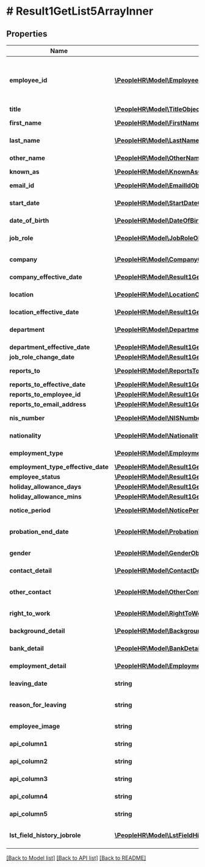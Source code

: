 # # Result1GetList5ArrayInner

## Properties

Name | Type | Description | Notes
------------ | ------------- | ------------- | -------------
**employee_id** | [**\PeopleHR\Model\EmployeeIdArrayObject**](EmployeeIdArrayObject.md) | EmployeeId contain displayValue and FieldHistory array | [optional]
**title** | [**\PeopleHR\Model\TitleObject**](TitleObject.md) | Title | [optional]
**first_name** | [**\PeopleHR\Model\FirstNameObject**](FirstNameObject.md) | FirstName of employee | [optional]
**last_name** | [**\PeopleHR\Model\LastNameObject**](LastNameObject.md) | LastName of employee | [optional]
**other_name** | [**\PeopleHR\Model\OtherNameObject**](OtherNameObject.md) | OtherName of employee | [optional]
**known_as** | [**\PeopleHR\Model\KnownAsObject**](KnownAsObject.md) | KnownAs | [optional]
**email_id** | [**\PeopleHR\Model\EmailIdObject**](EmailIdObject.md) | EmailId of employee | [optional]
**start_date** | [**\PeopleHR\Model\StartDateObject**](StartDateObject.md) | StartDate of employee | [optional]
**date_of_birth** | [**\PeopleHR\Model\DateOfBirthObject**](DateOfBirthObject.md) | DateOfBirth of employee | [optional]
**job_role** | [**\PeopleHR\Model\JobRoleObject**](JobRoleObject.md) | JobRole of employee | [optional]
**company** | [**\PeopleHR\Model\CompanyObject**](CompanyObject.md) | Company name of employee | [optional]
**company_effective_date** | [**\PeopleHR\Model\Result1GetList5ArrayInnerCompanyEffectiveDate**](Result1GetList5ArrayInnerCompanyEffectiveDate.md) |  | [optional]
**location** | [**\PeopleHR\Model\LocationObject**](LocationObject.md) | Location name of employee | [optional]
**location_effective_date** | [**\PeopleHR\Model\Result1GetList5ArrayInnerLocationEffectiveDate**](Result1GetList5ArrayInnerLocationEffectiveDate.md) |  | [optional]
**department** | [**\PeopleHR\Model\DepartmentObject**](DepartmentObject.md) | Department name of employee | [optional]
**department_effective_date** | [**\PeopleHR\Model\Result1GetList5ArrayInnerDepartmentEffectiveDate**](Result1GetList5ArrayInnerDepartmentEffectiveDate.md) |  | [optional]
**job_role_change_date** | [**\PeopleHR\Model\Result1GetList5ArrayInnerJobRoleChangeDate**](Result1GetList5ArrayInnerJobRoleChangeDate.md) |  | [optional]
**reports_to** | [**\PeopleHR\Model\ReportsToObject**](ReportsToObject.md) | Reports to value | [optional]
**reports_to_effective_date** | [**\PeopleHR\Model\Result1GetList5ArrayInnerReportsToEffectiveDate**](Result1GetList5ArrayInnerReportsToEffectiveDate.md) |  | [optional]
**reports_to_employee_id** | [**\PeopleHR\Model\Result1GetList5ArrayInnerReportsToEmployeeId**](Result1GetList5ArrayInnerReportsToEmployeeId.md) |  | [optional]
**reports_to_email_address** | [**\PeopleHR\Model\Result1GetList5ArrayInnerReportsToEmailAddress**](Result1GetList5ArrayInnerReportsToEmailAddress.md) |  | [optional]
**nis_number** | [**\PeopleHR\Model\NISNumberObject**](NISNumberObject.md) | NIS number value | [optional]
**nationality** | [**\PeopleHR\Model\NationalityObject**](NationalityObject.md) | Nationality value | [optional]
**employment_type** | [**\PeopleHR\Model\EmploymentTypeObject**](EmploymentTypeObject.md) | Employment type value | [optional]
**employment_type_effective_date** | [**\PeopleHR\Model\Result1GetList5ArrayInnerEmploymentTypeEffectiveDate**](Result1GetList5ArrayInnerEmploymentTypeEffectiveDate.md) |  | [optional]
**employee_status** | [**\PeopleHR\Model\Result1GetList5ArrayInnerEmployeeStatus**](Result1GetList5ArrayInnerEmployeeStatus.md) |  | [optional]
**holiday_allowance_days** | [**\PeopleHR\Model\Result1GetList5ArrayInnerHolidayAllowanceDays**](Result1GetList5ArrayInnerHolidayAllowanceDays.md) |  | [optional]
**holiday_allowance_mins** | [**\PeopleHR\Model\Result1GetList5ArrayInnerHolidayAllowanceMins**](Result1GetList5ArrayInnerHolidayAllowanceMins.md) |  | [optional]
**notice_period** | [**\PeopleHR\Model\NoticePeriodObject**](NoticePeriodObject.md) | Notice period value | [optional]
**probation_end_date** | [**\PeopleHR\Model\ProbationEndDateObject**](ProbationEndDateObject.md) | Probation end date value | [optional]
**gender** | [**\PeopleHR\Model\GenderObject**](GenderObject.md) | Gender value | [optional]
**contact_detail** | [**\PeopleHR\Model\ContactDetailObject**](ContactDetailObject.md) | Contact detail value | [optional]
**other_contact** | [**\PeopleHR\Model\OtherContactObject**](OtherContactObject.md) | Other Contact detail value | [optional]
**right_to_work** | [**\PeopleHR\Model\RightToWorkObject**](RightToWorkObject.md) | Right to work value | [optional]
**background_detail** | [**\PeopleHR\Model\BackgroundDetailObject**](BackgroundDetailObject.md) | Background detail value | [optional]
**bank_detail** | [**\PeopleHR\Model\BankDetailObject**](BankDetailObject.md) | Bank detail value | [optional]
**employment_detail** | [**\PeopleHR\Model\EmploymentDetailObject**](EmploymentDetailObject.md) | Employment detail value | [optional]
**leaving_date** | **string** | LeavingDate value | [optional]
**reason_for_leaving** | **string** | Reason for leaving value | [optional]
**employee_image** | **string** | Employee image value | [optional]
**api_column1** | **string** | API column 1 value | [optional]
**api_column2** | **string** | API column 2 value | [optional]
**api_column3** | **string** | API column 3 value | [optional]
**api_column4** | **string** | API column 4 value | [optional]
**api_column5** | **string** | API column 5 value | [optional]
**lst_field_history_jobrole** | [**\PeopleHR\Model\LstFieldHistoryJobrole**](LstFieldHistoryJobrole.md) | list of Field history job role | [optional]

[[Back to Model list]](../../README.md#models) [[Back to API list]](../../README.md#endpoints) [[Back to README]](../../README.md)
